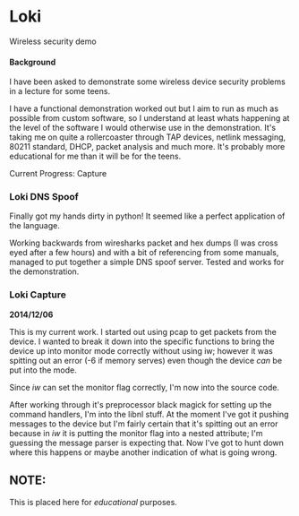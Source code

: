 # Loki

Wireless security demo

#### Background

I have been asked to demonstrate some wireless device security problems in a lecture for some teens.

I have a functional demonstration worked out but I aim to run as much as possible from custom software, so I understand at least whats happening at the level of the software I would otherwise use in the demonstration. It's taking me on quite a rollercoaster through TAP devices, netlink messaging, 80211 standard, DHCP, packet analysis and much more. It's probably more educational for me than it will be for the teens.

Current Progress: Capture

### Loki DNS Spoof

Finally got my hands dirty in python! It seemed like a perfect application of the language.

Working backwards from wiresharks packet and hex dumps (I was cross eyed after a few hours) and with a bit of referencing from some manuals, managed to put together a simple DNS spoof server. Tested and works for the demonstration.


### Loki Capture

**2014/12/06**

This is my current work. I started out using pcap to get packets from the device. I wanted to break it down into the specific functions to bring the device up into monitor mode correctly without using iw; however it was spitting out an error (-6 if memory serves) even though the device *can* be put into the mode.

Since *iw* can set the monitor flag correctly, I'm now into the source code.

After working through it's preprocessor black magick for setting up the command handlers, I'm into the libnl stuff. At the moment I've got it pushing messages to the device but I'm fairly certain that it's spitting out an error because in *iw* it is putting the monitor flag into a nested attribute; I'm guessing the message parser is expecting that. Now I've got to hunt down where this happens or maybe another indication of what is going wrong.


## NOTE: ##

This is placed here for *educational* purposes.